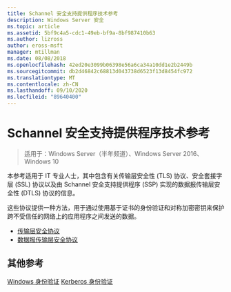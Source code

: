```yaml
---
title: Schannel 安全支持提供程序技术参考
description: Windows Server 安全
ms.topic: article
ms.assetid: 5bf9c4a5-cdc1-49eb-bf9a-8bf987410b63
ms.author: lizross
author: eross-msft
manager: mtillman
ms.date: 08/08/2018
ms.openlocfilehash: 42ed20e3099b06398e56a6ca34a10dd1e2b2449b
ms.sourcegitcommit: db2d46842c68813d043738d6523f13d8454fc972
ms.translationtype: MT
ms.contentlocale: zh-CN
ms.lasthandoff: 09/10/2020
ms.locfileid: "89640400"
---
```

# <a name="schannel-security-support-provider-technical-reference"></a>Schannel 安全支持提供程序技术参考

>适用于：Windows Server（半年频道）、Windows Server 2016、Windows 10

本参考适用于 IT 专业人士，其中包含有关传输层安全性 (TLS) 协议、安全套接字层 (SSL) 协议以及由 Schannel 安全支持提供程序 (SSP) 实现的数据报传输层安全性 (DTLS) 协议的信息。

这些协议提供一种方法，用于通过使用基于证书的身份验证和对称加密密钥来保护跨不受信任的网络上的应用程序之间发送的数据。

- [传输层安全协议](transport-layer-security-protocol.md)
- [数据报传输层安全协议](datagram-transport-layer-security-protocol.md)

## <a name="additional-references"></a>其他参考
[Windows 身份验证](../windows-authentication/windows-authentication-overview.md) 
[Kerberos 身份验证](../kerberos/kerberos-authentication-overview.md)



